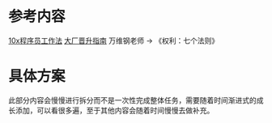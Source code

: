 # 参考内容
[10x程序员工作法](https://time.geekbang.org/column/intro/100022301?utm_campaign=geektime_search&utm_content=geektime_search&utm_medium=geektime_search&utm_source=geektime_search&utm_term=geektime_search&tab=catalog)
[大厂晋升指南](https://time.geekbang.org/column/intro/100064501?utm_campaign=geektime_search&utm_content=geektime_search&utm_medium=geektime_search&utm_source=geektime_search&utm_term=geektime_search&tab=catalog)
万维钢老师 -> 《权利：七个法则》
# 具体方案
此部分内容会慢慢进行拆分而不是一次性完成整体任务，需要随着时间渐进式的成长添加，可以看很多遍，至于其他内容会随着时间慢慢去做补充。